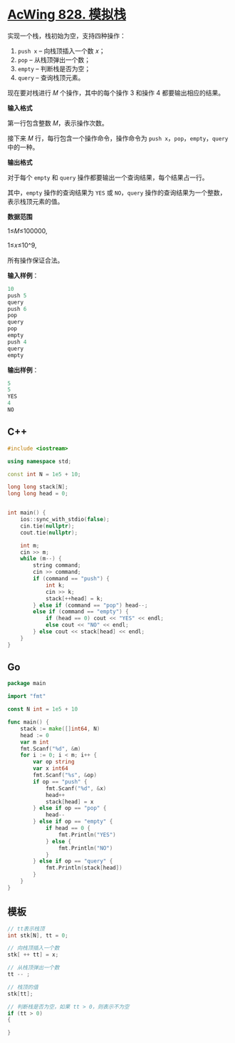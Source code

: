 # [AcWing 828. 模拟栈](https://www.acwing.com/problem/content/830/) 

实现一个栈，栈初始为空，支持四种操作：

1. `push x` – 向栈顶插入一个数 𝑥；
2. `pop` – 从栈顶弹出一个数；
3. `empty` – 判断栈是否为空；
4. `query` – 查询栈顶元素。

现在要对栈进行 𝑀 个操作，其中的每个操作 3 和操作 4 都要输出相应的结果。

**输入格式**

第一行包含整数 𝑀，表示操作次数。

接下来 𝑀 行，每行包含一个操作命令，操作命令为 `push x`，`pop`，`empty`，`query` 中的一种。

**输出格式**

对于每个 `empty` 和 `query` 操作都要输出一个查询结果，每个结果占一行。

其中，`empty` 操作的查询结果为 `YES` 或 `NO`，`query` 操作的查询结果为一个整数，表示栈顶元素的值。

**数据范围**

1≤𝑀≤100000,

1≤𝑥≤10^9,

所有操作保证合法。

**输入样例**：

```cpp
10
push 5
query
push 6
pop
query
pop
empty
push 4
query
empty
```

**输出样例**：

```cpp
5
5
YES
4
NO
```

## C++

```cpp
#include <iostream>

using namespace std;

const int N = 1e5 + 10;

long long stack[N];
long long head = 0;


int main() {
    ios::sync_with_stdio(false);
    cin.tie(nullptr);
    cout.tie(nullptr);

    int m;
    cin >> m;
    while (m--) {
        string command;
        cin >> command;
        if (command == "push") {
            int k;
            cin >> k;
            stack[++head] = k;
        } else if (command == "pop") head--;
        else if (command == "empty") {
            if (head == 0) cout << "YES" << endl;
            else cout << "NO" << endl;
        } else cout << stack[head] << endl;
    }
}
```

## Go

```go
package main

import "fmt"

const N int = 1e5 + 10

func main() {
	stack := make([]int64, N)
	head := 0
	var m int
	fmt.Scanf("%d", &m)
	for i := 0; i < m; i++ {
		var op string
		var x int64
		fmt.Scanf("%s", &op)
		if op == "push" {
			fmt.Scanf("%d", &x)
			head++
			stack[head] = x
		} else if op == "pop" {
			head--
		} else if op == "empty" {
			if head == 0 {
				fmt.Println("YES")
			} else {
				fmt.Println("NO")
			}
		} else if op == "query" {
			fmt.Println(stack[head])
		}
	}
}
```

## 模板

```cpp
// tt表示栈顶
int stk[N], tt = 0;

// 向栈顶插入一个数
stk[ ++ tt] = x;

// 从栈顶弹出一个数
tt -- ;

// 栈顶的值
stk[tt];

// 判断栈是否为空，如果 tt > 0，则表示不为空
if (tt > 0)
{

}
```

